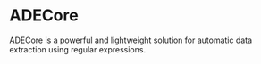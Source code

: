 # ADECore
ADECore is a powerful and lightweight solution for automatic data extraction using regular expressions.
